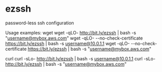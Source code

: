 # ezssh
password-less ssh configuration

Usage examples:
wget
wget -qLO- http://bit.ly/ezssh | bash -s "<username@mybox.aws.com>"
wget -qLO- --no-check-certificate https://bit.ly/ezssh | bash -s username@10.0.1.1
wget -qLO- --no-check-certificate https://bit.ly/ezssh | bash -s "<username@mybox.aws.com>"

curl
curl -sLo- http://bit.ly/ezssh | bash -s username@10.0.1.1
curl -sLo- http://bit.ly/ezssh | bash -s "<username@mybox.aws.com>"
